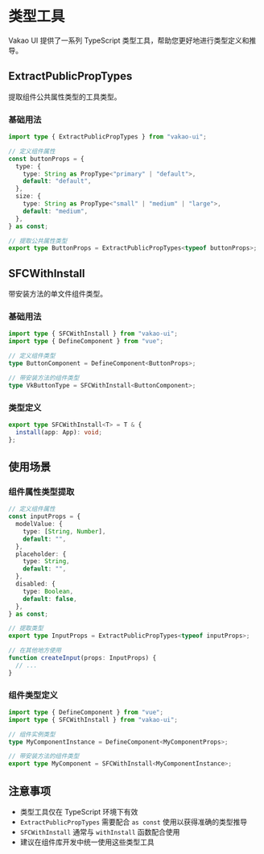 # 类型工具

Vakao UI 提供了一系列 TypeScript 类型工具，帮助您更好地进行类型定义和推导。

## ExtractPublicPropTypes

提取组件公共属性类型的工具类型。

### 基础用法

```ts
import type { ExtractPublicPropTypes } from "vakao-ui";

// 定义组件属性
const buttonProps = {
  type: {
    type: String as PropType<"primary" | "default">,
    default: "default",
  },
  size: {
    type: String as PropType<"small" | "medium" | "large">,
    default: "medium",
  },
} as const;

// 提取公共属性类型
export type ButtonProps = ExtractPublicPropTypes<typeof buttonProps>;
```

## SFCWithInstall

带安装方法的单文件组件类型。

### 基础用法

```ts
import type { SFCWithInstall } from "vakao-ui";
import type { DefineComponent } from "vue";

// 定义组件类型
type ButtonComponent = DefineComponent<ButtonProps>;

// 带安装方法的组件类型
type VkButtonType = SFCWithInstall<ButtonComponent>;
```

### 类型定义

```ts
export type SFCWithInstall<T> = T & {
  install(app: App): void;
};
```

## 使用场景

### 组件属性类型提取

```ts
// 定义组件属性
const inputProps = {
  modelValue: {
    type: [String, Number],
    default: "",
  },
  placeholder: {
    type: String,
    default: "",
  },
  disabled: {
    type: Boolean,
    default: false,
  },
} as const;

// 提取类型
export type InputProps = ExtractPublicPropTypes<typeof inputProps>;

// 在其他地方使用
function createInput(props: InputProps) {
  // ...
}
```

### 组件类型定义

```ts
import type { DefineComponent } from "vue";
import type { SFCWithInstall } from "vakao-ui";

// 组件实例类型
type MyComponentInstance = DefineComponent<MyComponentProps>;

// 带安装方法的组件类型
export type MyComponent = SFCWithInstall<MyComponentInstance>;
```

## 注意事项

- 类型工具仅在 TypeScript 环境下有效
- `ExtractPublicPropTypes` 需要配合 `as const` 使用以获得准确的类型推导
- `SFCWithInstall` 通常与 `withInstall` 函数配合使用
- 建议在组件库开发中统一使用这些类型工具
